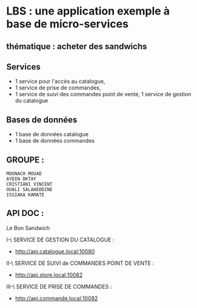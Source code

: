 # LBS : une application exemple à base de micro-services
## thématique : acheter des sandwichs

## Services

* 1 service pour l'accès au catalogue,
* 1 service de prise de commandes,
* 1 service de suivi des commandes point de vente,
1 service de gestion du catalogue

## Bases de données

* 1 base de données catalogue
* 1 base de données commandes

## GROUPE :
    MOUNACH MOUAD
    AYDIN OKTAY
    CRISTIANI VINCENT
    OUALI SALAHEDDINE
    ISSIAKA KAMATE

## API DOC :

Le Bon Sandwich

I-\ SERVICE DE GESTION DU CATALOGUE :

- http://api.catalogue.local:10080

II-\ SERVICE DE SUIVI de COMMANDES POINT DE VENTE :

- http://api.store.local:10082

III-\ SERVICE DE PRISE DE COMMANDES :

- http://api.commande.local:10082

